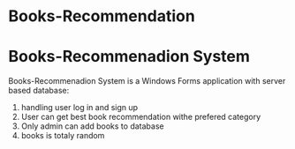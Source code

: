 # Books-Recommendation
# Books-Recommenadion System
Books-Recommenadion System is a Windows Forms application with server based database:
1. handling user log in and sign up
2. User can get best book recommendation withe prefered category
3. Only admin can add books to database
4. books is totaly random
